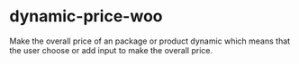# dynamic-price-woo
Make the overall price of an package or product dynamic which means that the user choose or add input to make the overall price.
